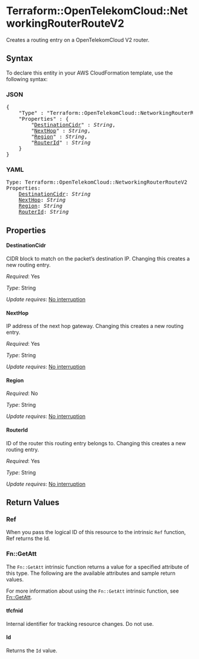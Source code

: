 # Terraform::OpenTelekomCloud::NetworkingRouterRouteV2

Creates a routing entry on a OpenTelekomCloud V2 router.

## Syntax

To declare this entity in your AWS CloudFormation template, use the following syntax:

### JSON

<pre>
{
    "Type" : "Terraform::OpenTelekomCloud::NetworkingRouterRouteV2",
    "Properties" : {
        "<a href="#destinationcidr" title="DestinationCidr">DestinationCidr</a>" : <i>String</i>,
        "<a href="#nexthop" title="NextHop">NextHop</a>" : <i>String</i>,
        "<a href="#region" title="Region">Region</a>" : <i>String</i>,
        "<a href="#routerid" title="RouterId">RouterId</a>" : <i>String</i>
    }
}
</pre>

### YAML

<pre>
Type: Terraform::OpenTelekomCloud::NetworkingRouterRouteV2
Properties:
    <a href="#destinationcidr" title="DestinationCidr">DestinationCidr</a>: <i>String</i>
    <a href="#nexthop" title="NextHop">NextHop</a>: <i>String</i>
    <a href="#region" title="Region">Region</a>: <i>String</i>
    <a href="#routerid" title="RouterId">RouterId</a>: <i>String</i>
</pre>

## Properties

#### DestinationCidr

CIDR block to match on the packet’s destination IP. Changing
this creates a new routing entry.

_Required_: Yes

_Type_: String

_Update requires_: [No interruption](https://docs.aws.amazon.com/AWSCloudFormation/latest/UserGuide/using-cfn-updating-stacks-update-behaviors.html#update-no-interrupt)

#### NextHop

IP address of the next hop gateway.  Changing
this creates a new routing entry.

_Required_: Yes

_Type_: String

_Update requires_: [No interruption](https://docs.aws.amazon.com/AWSCloudFormation/latest/UserGuide/using-cfn-updating-stacks-update-behaviors.html#update-no-interrupt)

#### Region

_Required_: No

_Type_: String

_Update requires_: [No interruption](https://docs.aws.amazon.com/AWSCloudFormation/latest/UserGuide/using-cfn-updating-stacks-update-behaviors.html#update-no-interrupt)

#### RouterId

ID of the router this routing entry belongs to. Changing
this creates a new routing entry.

_Required_: Yes

_Type_: String

_Update requires_: [No interruption](https://docs.aws.amazon.com/AWSCloudFormation/latest/UserGuide/using-cfn-updating-stacks-update-behaviors.html#update-no-interrupt)

## Return Values

### Ref

When you pass the logical ID of this resource to the intrinsic `Ref` function, Ref returns the Id.

### Fn::GetAtt

The `Fn::GetAtt` intrinsic function returns a value for a specified attribute of this type. The following are the available attributes and sample return values.

For more information about using the `Fn::GetAtt` intrinsic function, see [Fn::GetAtt](https://docs.aws.amazon.com/AWSCloudFormation/latest/UserGuide/intrinsic-function-reference-getatt.html).

#### tfcfnid

Internal identifier for tracking resource changes. Do not use.

#### Id

Returns the <code>Id</code> value.

